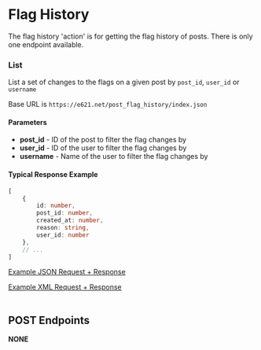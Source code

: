 # Flag History

The flag history 'action' is for getting the flag history of posts. There is only one endpoint available.

### List

List a set of changes to the flags on a given post by `post_id`, `user_id` or `username`

Base URL is `https://e621.net/post_flag_history/index.json`

#### Parameters

- **post_id** - ID of the post to filter the flag changes by
- **user_id** - ID of the user to filter the flag changes by
- **username** - Name of the user to filter the flag changes by

#### Typical Response Example

```typescript
[
    {
        id: number,
        post_id: number,
        created_at: number,
        reason: string,
        user_id: number
    },
    // ...
]
```

[Example JSON Request + Response](https://e621.net/post_flag_history/index.json)

[Example XML Request + Response](https://e621.net/post_flag_history/index.xml)
</br>
</br>

## POST Endpoints

**NONE**